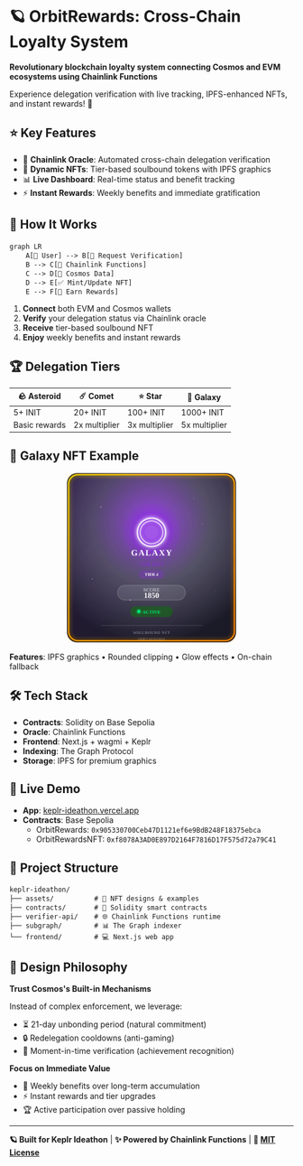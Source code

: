 # 🪐 OrbitRewards: Cross-Chain Loyalty System

**Revolutionary blockchain loyalty system connecting Cosmos and EVM ecosystems using Chainlink Functions**

Experience delegation verification with live tracking, IPFS-enhanced NFTs, and instant rewards! 🌌

## ⭐ Key Features

- 🔗 **Chainlink Oracle**: Automated cross-chain delegation verification
- 🎨 **Dynamic NFTs**: Tier-based soulbound tokens with IPFS graphics
- 📊 **Live Dashboard**: Real-time status and benefit tracking
- ⚡ **Instant Rewards**: Weekly benefits and immediate gratification

## 🚀 How It Works

```mermaid
graph LR
    A[👤 User] --> B[📝 Request Verification]
    B --> C[🔗 Chainlink Functions]
    C --> D[🌌 Cosmos Data]
    D --> E[✅ Mint/Update NFT]
    E --> F[🎁 Earn Rewards]
```

1. **Connect** both EVM and Cosmos wallets
2. **Verify** your delegation status via Chainlink oracle
3. **Receive** tier-based soulbound NFT
4. **Enjoy** weekly benefits and instant rewards

## 🏆 Delegation Tiers

| 🪨 Asteroid   | ☄️ Comet      | ⭐ Star       | 🌌 Galaxy     |
| ------------- | ------------- | ------------- | ------------- |
| 5+ INIT       | 20+ INIT      | 100+ INIT     | 1000+ INIT    |
| Basic rewards | 2x multiplier | 3x multiplier | 5x multiplier |

## 🎨 Galaxy NFT Example

<div align="center">
  <img src="assets/galaxy_nft_with_ipfs.svg" alt="Galaxy Tier NFT" width="300">
</div>

**Features**: IPFS graphics • Rounded clipping • Glow effects • On-chain fallback

## 🛠️ Tech Stack

- **Contracts**: Solidity on Base Sepolia
- **Oracle**: Chainlink Functions
- **Frontend**: Next.js + wagmi + Keplr
- **Indexing**: The Graph Protocol
- **Storage**: IPFS for premium graphics

## 🌟 Live Demo

- **App**: [keplr-ideathon.vercel.app](https://keplr-ideathon.vercel.app)
- **Contracts**: Base Sepolia
  - OrbitRewards: `0x905330700Ceb47D1121ef6e9BdB248F18375ebca`
  - OrbitRewardsNFT: `0xf8078A3AD0E897D2164F7816D17F575d72a79C41`

## 📁 Project Structure

```
keplr-ideathon/
├── assets/          # 🎨 NFT designs & examples
├── contracts/       # 🔷 Solidity smart contracts
├── verifier-api/    # 🌐 Chainlink Functions runtime
├── subgraph/        # 📊 The Graph indexer
└── frontend/        # 💻 Next.js web app
```

## 🎯 Design Philosophy

**Trust Cosmos's Built-in Mechanisms**

Instead of complex enforcement, we leverage:

- ⏳ 21-day unbonding period (natural commitment)
- 🔒 Redelegation cooldowns (anti-gaming)
- 📸 Moment-in-time verification (achievement recognition)

**Focus on Immediate Value**

- 🎁 Weekly benefits over long-term accumulation
- ⚡ Instant rewards and tier upgrades
- 🏆 Active participation over passive holding

---

**🪐 Built for Keplr Ideathon** | **✨ Powered by Chainlink Functions** | **📄 [MIT License](LICENSE)**

